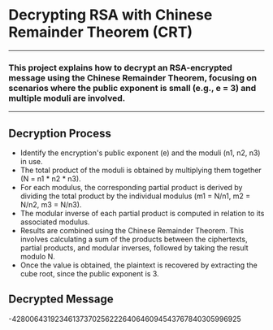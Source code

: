 <h1>Decrypting RSA with Chinese Remainder Theorem (CRT)</h1>
    <hr>
    <h3>This project explains how to decrypt an RSA-encrypted message using the Chinese Remainder Theorem, focusing on scenarios where the public exponent is small (e.g., e = 3) and multiple moduli are involved.</h3>
    <hr>
    <h2>Decryption Process</h2>
    <ul>
        <li>Identify the encryption's public exponent (e) and the moduli (n1, n2, n3) in use.</li>
        <li>The total product of the moduli is obtained by multiplying them together (N = n1 * n2 * n3).</li>
        <li>For each modulus, the corresponding partial product is derived by dividing the total product by the individual modulus (m1 = N/n1, m2 = N/n2, m3 = N/n3).</li>
        <li>The modular inverse of each partial product is computed in relation to its associated modulus.</li>
        <li>Results are combined using the Chinese Remainder Theorem. This involves calculating a sum of the products between the ciphertexts, partial products, and modular inverses, followed by taking the result modulo N.</li>
        <li>Once the value is obtained, the plaintext is recovered by extracting the cube root, since the public exponent is 3.</li>
    </ul>
    <h2>Decrypted Message</h2>
    <p>-42800643192346137370256222640646094543767840305996925</p>